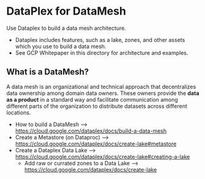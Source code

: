 # DataPlex for DataMesh

Use Dataplex to build a data mesh architecture. 
- Dataplex includes features, such as a lake, zones, and other assets which you use to build a data mesh.
- See GCP Whitepaper in this directory for architecture and examples.

## What is a DataMesh?

A data mesh is an organizational and technical approach that decentralizes data ownership among domain data owners. 
These owners provide the **data as a product** in a standard way and facilitate communication among different parts of the organization 
to distribute datasets across different locations.
- How to build a DataMesh --> https://cloud.google.com/dataplex/docs/build-a-data-mesh
- Create a Metastore (on Dataproc) --> https://cloud.google.com/dataplex/docs/create-lake#metastore
- Create a Dataplex Data Lake --> https://cloud.google.com/dataplex/docs/create-lake#creating-a-lake
  - Add raw or currated zones to a Data Lake --> https://cloud.google.com/dataplex/docs/create-lake
